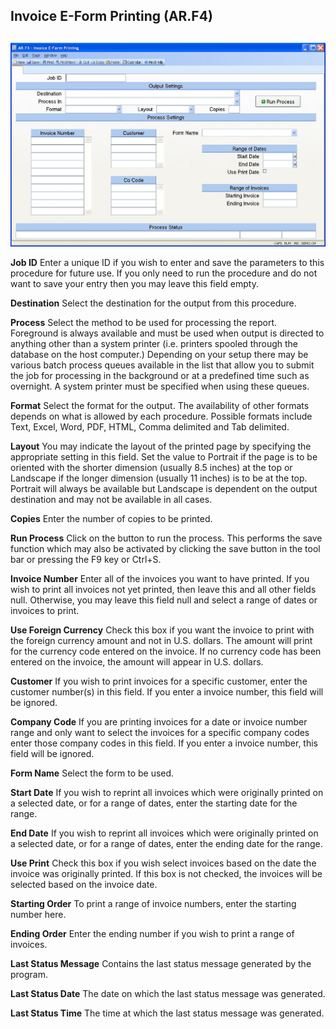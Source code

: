 ##  Invoice E-Form Printing (AR.F4)

<PageHeader />

##

![](./AR-F4-1.jpg)

**Job ID** Enter a unique ID if you wish to enter and save the parameters to
this procedure for future use. If you only need to run the procedure and do
not want to save your entry then you may leave this field empty.  
  
**Destination** Select the destination for the output from this procedure.  
  
**Process** Select the method to be used for processing the report. Foreground
is always available and must be used when output is directed to anything other
than a system printer (i.e. printers spooled through the database on the host
computer.) Depending on your setup there may be various batch process queues
available in the list that allow you to submit the job for processing in the
background or at a predefined time such as overnight. A system printer must be
specified when using these queues.  
  
**Format** Select the format for the output. The availability of other formats
depends on what is allowed by each procedure. Possible formats include Text,
Excel, Word, PDF, HTML, Comma delimited and Tab delimited.  
  
**Layout** You may indicate the layout of the printed page by specifying the
appropriate setting in this field. Set the value to Portrait if the page is to
be oriented with the shorter dimension (usually 8.5 inches) at the top or
Landscape if the longer dimension (usually 11 inches) is to be at the top.
Portrait will always be available but Landscape is dependent on the output
destination and may not be available in all cases.  
  
**Copies** Enter the number of copies to be printed.  
  
**Run Process** Click on the button to run the process. This performs the save
function which may also be activated by clicking the save button in the tool
bar or pressing the F9 key or Ctrl+S.  
  
**Invoice Number** Enter all of the invoices you want to have printed. If you
wish to print all invoices not yet printed, then leave this and all other
fields null. Otherwise, you may leave this field null and select a range of
dates or invoices to print.  
  
**Use Foreign Currency** Check this box if you want the invoice to print with
the foreign currency amount and not in U.S. dollars. The amount will print for
the currency code entered on the invoice. If no currency code has been entered
on the invoice, the amount will appear in U.S. dollars.  
  
**Customer** If you wish to print invoices for a specific customer, enter the
customer number(s) in this field. If you enter a invoice number, this field
will be ignored.  
  
**Company Code** If you are printing invoices for a date or invoice number
range and only want to select the invoices for a specific company codes enter
those company codes in this field. If you enter a invoice number, this field
will be ignored.  
  
**Form Name** Select the form to be used.  
  
**Start Date** If you wish to reprint all invoices which were originally
printed on a selected date, or for a range of dates, enter the starting date
for the range.  
  
**End Date** If you wish to reprint all invoices which were originally printed
on a selected date, or for a range of dates, enter the ending date for the
range.  
  
**Use Print** Check this box if you wish select invoices based on the date the
invoice was originally printed. If this box is not checked, the invoices will
be selected based on the invoice date.  
  
**Starting Order** To print a range of invoice numbers, enter the starting
number here.  
  
**Ending Order** Enter the ending number if you wish to print a range of
invoices.  
  
**Last Status Message** Contains the last status message generated by the
program.  
  
**Last Status Date** The date on which the last status message was generated.  
  
**Last Status Time** The time at which the last status message was generated.  
  
  
<badge text= "Version 8.10.57" vertical="middle" />

<PageFooter />